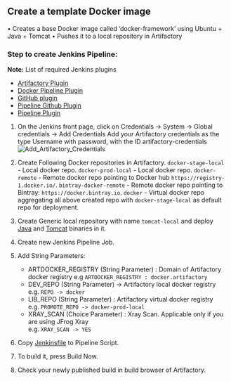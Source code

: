 ## Create a template Docker image
• Creates a base Docker image called ‘docker-framework’ using Ubuntu + Java + Tomcat
• Pushes it to a local repository in Artifactory

### Step to create Jenkins Pipeline:
<b>Note:</b> List of required Jenkins plugins
*   [Artifactory Plugin](https://wiki.jenkins.io/display/JENKINS/Artifactory+Plugin)   
*   [Docker Pipeline Plugin](https://wiki.jenkins.io/display/JENKINS/Docker+Pipeline+Plugin)   
*   [GitHub plugin](https://plugins.jenkins.io/git)   
*   [Pipeline Github Plugin](https://wiki.jenkins.io/display/JENKINS/Pipeline+Github+Plugin)   
*   [Pipeline Plugin](https://wiki.jenkins.io/display/JENKINS/Pipeline+Plugin)   

1.  On the Jenkins front page, click on Credentials -> System -> Global credentials -> Add Credentials
    Add your Artifactory credentials as the type Username with password, with the ID artifactory-credentials 
    ![Add_Artifactory_Credentials](../images/Add_Credentials.png)
    
2.  Create Following Docker repositories in Artifactory.
    `docker-stage-local` - Local docker repo.
    `docker-prod-local` - Local docker repo.
    `docker-remote`     - Remote docker repo pointing to Docker hub `https://registry-1.docker.io/`.
    `bintray-docker-remote` - Remote docker repo pointing to Bintray: `https://docker.bintray.io`. 
    `docker` - Virtual docker repo aggregating all above created repo with `docker-stage-local` as default repo for deployment.

3.  Create Generic local repository with name `tomcat-local` and deploy [Java](http://www.oracle.com/technetwork/java/javase/downloads/jdk8-downloads-2133151.html) and [Tomcat](https://archive.apache.org/dist/tomcat/tomcat-8/v8.0.32/bin/apache-tomcat-8.0.32.tar.gz) binaries in it. 

4.  Create new Jenkins Pipeline Job.

5.  Add String Parameters:
    *   ARTDOCKER_REGISTRY (String Parameter) : Domain of Artifactory docker registry 
		e.g `ARTDOCKER_REGISTRY : docker.artifactory`
    *   DEV_REPO (String Parameter) -> Artifactory local docker registry<Br>
		e.g.  `REPO -> docker`
    *   LIB_REPO (String Parameter) : Artifactory virtual docker registry<Br>
	    e.g. `PROMOTE_REPO -> docker-prod-local`
    *   XRAY_SCAN (Choice Parameter) : Xray Scan. Applicable only if you are using JFrog Xray<Br>
        e.g. `XRAY_SCAN -> YES`
    
6.  Copy [Jenkinsfile](Jenkinsfile) to Pipeline Script.

7.  To build it, press Build Now.

8.  Check your newly published build in build browser of Artifactory.
